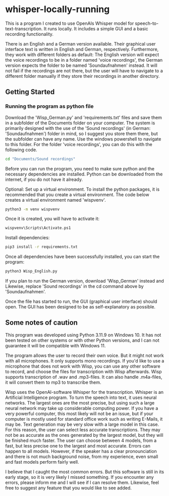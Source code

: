 # whisper-locally-running
This is a program I created to use OpenAIs Whisper model for speech-to-text-transcription. It runs locally. It includes a simple GUI and a basic recording functionality.

There is an English and a German version available. Their graphical user interface text is written in English and German, respectively. Furthermore, they work with different folders as default: The English version will expect the voice recordings to be in a folder named 'voice recordings', the German version expects the folder to be named 'Soundaufnahmen' instead. It will not fail if the recordings are not there, but the user will have to navigate to a different folder manually if they store their recordings in another directory. 

## Getting Started

### Running the program as python file
Download the 'Wisp_German.py' and 'requirements.txt' files and save them in a subfolder of the Documents folder on your computer. The system is primarily designed with the use of the 'Sound recordings' (in German: 'Soundaufnahmen') folder in mind, so I suggest you store them there, but the subfolder can have any name.
Use the windows powershell to navigate to this folder. For the folder 'voice recordings', you can do this with the following code.
  ```sh
cd "Documents/Sound recordings"
 ```
Before you can run the program, you need to make sure python and the necessary dependencies are installed.
Python can be downloaded from the internet, if you do not have it already.

Optional: Set up a virtual environment.
To install the python packages, it is recommended that you create a virtual environment. The code below creates a virtual environment named 'wispvenv'.
  ```sh
python3 -m venv wispvenv
 ```
Once it is created, you will have to activate it:
  ```sh
wispvenv\Scripts\Activate.ps1
 ```

Install dependencies:
  ```sh
pip3 install -r requirements.txt
 ```
Once all dependencies have been successfully installed, you can start the program:
  ```sh
python3 Wisp_English.py
 ```
If you plan to run the German version, download 'Wisp_German' instead and 
Likewise, replace 'Sound recordings' in the cd command above by 'Soundaufnahmen'.

Once the file has started to run, the GUI (graphical user interface) should open. The GUI has been designed to be as self-explanatory as possible.

## Some notes of caution
This program was developed using Python 3.11.9 on Windows 10. It has not been tested on other systems or with other Python versions, and I can not guarantee it will be compatible with Windows 11.

The program allows the user to record their own voice. But it might not work with all microphones. It only supports mono recordings.
If you'd like to use a microphone that does not work with Wisp, you can use any other software to record, and choose the files for transcription with Wisp afterwards.
Wisp supports transcription of .wav and .mp3-files. It can also handle .m4a-files, it will convert them to mp3 to transcribe them.

Wisp uses the OpenAI-software Whisper for the transcription. Whisper is an Artificial Intelligence program. To turn the speech into text, it uses neural networks. The largest ones are the most precise, but using such a large neural network may take up considerable computing power. If you have a very powerful computer, this most likely will not be an issue, but if your computer is mostly used for standard office work such as writing E-Mails, it may be. Text generation may be very slow with a large model in this case.
For this reason, the user can select less accurate transcriptions. They may not be as accurate as the ones generated by the largest model, but they will be finished much faster.
The user can choose between 4 models, from a fast, but less precise one to the largest and most accurate.
Errors can happen to all models. However, if the speaker has a clear pronounciation and there is not much background noise, from my experience, even small and fast models perform fairly well.

I believe that I caught the most common errors. But this software is still in its early stage, so it is very likely I missed something. If you encounter any errors, please inform me and I will see if I can resolve them.
Likewise, feel free to suggest any feature that you would like to see added.


